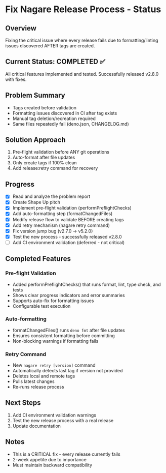 # Fix Nagare Release Process - Status

## Overview

Fixing the critical issue where every release fails due to formatting/linting issues discovered
AFTER tags are created.

## Current Status: COMPLETED ✅

All critical features implemented and tested. Successfully released v2.8.0 with fixes.

## Problem Summary

- Tags created before validation
- Formatting issues discovered in CI after tag exists
- Manual tag deletion/recreation required
- Same files repeatedly fail (deno.json, CHANGELOG.md)

## Solution Approach

1. Pre-flight validation before ANY git operations
2. Auto-format after file updates
3. Only create tags if 100% clean
4. Add release:retry command for recovery

## Progress

- [x] Read and analyze the problem report
- [x] Create Shape Up pitch
- [x] Implement pre-flight validation (performPreflightChecks)
- [x] Add auto-formatting step (formatChangedFiles)
- [x] Modify release flow to validate BEFORE creating tags
- [x] Add retry mechanism (nagare retry command)
- [x] Fix version jump bug (v2.7.0 → v5.2.0)
- [x] Test the new process - successfully released v2.8.0
- [ ] Add CI environment validation (deferred - not critical)

## Completed Features

### Pre-flight Validation

- Added performPreflightChecks() that runs format, lint, type check, and tests
- Shows clear progress indicators and error summaries
- Supports auto-fix for formatting issues
- Configurable test execution

### Auto-formatting

- formatChangedFiles() runs `deno fmt` after file updates
- Ensures consistent formatting before committing
- Non-blocking warnings if formatting fails

### Retry Command

- New `nagare retry [version]` command
- Automatically detects last tag if version not provided
- Deletes local and remote tags
- Pulls latest changes
- Re-runs release process

## Next Steps

1. Add CI environment validation warnings
2. Test the new release process with a real release
3. Update documentation

## Notes

- This is a CRITICAL fix - every release currently fails
- 2-week appetite due to importance
- Must maintain backward compatibility
